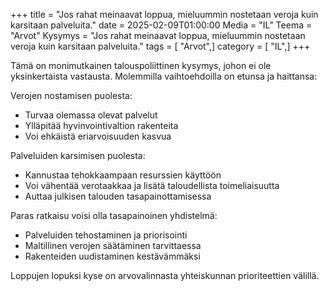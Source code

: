 +++
title = "Jos rahat meinaavat loppua, mieluummin nostetaan veroja kuin karsitaan palveluita."
date = 2025-02-09T01:00:00
Media = "IL"
Teema = "Arvot"
Kysymys = "Jos rahat meinaavat loppua, mieluummin nostetaan veroja kuin karsitaan palveluita."
tags = [ "Arvot",]
category = [ "IL",]
+++

Tämä on monimutkainen talouspoliittinen kysymys, johon ei ole yksinkertaista vastausta. Molemmilla vaihtoehdoilla on etunsa ja haittansa:

Verojen nostamisen puolesta:
- Turvaa olemassa olevat palvelut
- Ylläpitää hyvinvointivaltion rakenteita
- Voi ehkäistä eriarvoisuuden kasvua

Palveluiden karsimisen puolesta:
- Kannustaa tehokkaampaan resurssien käyttöön
- Voi vähentää verotaakkaa ja lisätä taloudellista toimeliaisuutta
- Auttaa julkisen talouden tasapainottamisessa

Paras ratkaisu voisi olla tasapainoinen yhdistelmä:
- Palveluiden tehostaminen ja priorisointi
- Maltillinen verojen säätäminen tarvittaessa
- Rakenteiden uudistaminen kestävämmäksi

Loppujen lopuksi kyse on arvovalinnasta yhteiskunnan prioriteettien välillä.